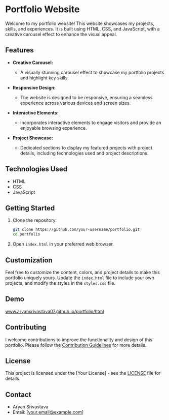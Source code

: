 # Portfolio Website

Welcome to my portfolio website! This website showcases my projects, skills, and experiences. It is built using HTML, CSS, and JavaScript, with a creative carousel effect to enhance the visual appeal.

## Features

- **Creative Carousel:**
  - A visually stunning carousel effect to showcase my portfolio projects and highlight key skills.

- **Responsive Design:**
  - The website is designed to be responsive, ensuring a seamless experience across various devices and screen sizes.

- **Interactive Elements:**
  - Incorporates interactive elements to engage visitors and provide an enjoyable browsing experience.

- **Project Showcase:**
  - Dedicated sections to display my featured projects with project details, including technologies used and project descriptions.

## Technologies Used

- HTML
- CSS
- JavaScript

## Getting Started

1. Clone the repository:
   ```bash
   git clone https://github.com/your-username/portfolio.git
   cd portfolio
   ```

2. Open `index.html` in your preferred web browser.

## Customization

Feel free to customize the content, colors, and project details to make this portfolio uniquely yours. Update the `index.html` file to include your own projects, and modify the styles in the `styles.css` file.

## Demo

www.aryansrivastava07.github.io/portfolio/html

<!-- ## Screenshots

![Screenshot 1](screenshots/screenshot1.png)
![Screenshot 2](screenshots/screenshot2.png) -->

## Contributing

I welcome contributions to improve the functionality and design of this portfolio. Please follow the [Contribution Guidelines](CONTRIBUTING.md) for more details.

## License

This project is licensed under the [Your License] - see the [LICENSE](LICENSE) file for details.

## Contact

- Aryan Srivastava
- Email: [your.email@example.com]
